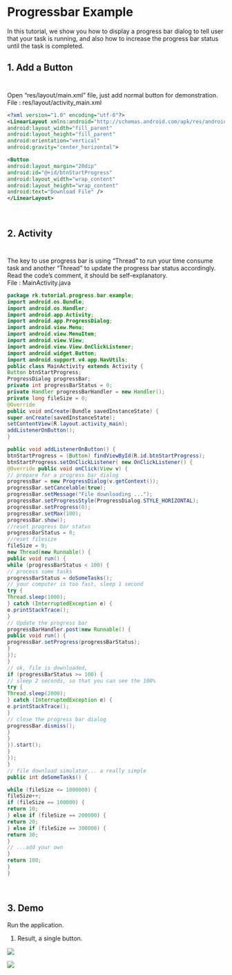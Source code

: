 **Progressbar Example**
=======================

In this tutorial, we show you how to display a progress bar dialog to tell user
that your task is running, and also how to increase the progress bar status
until the task is completed.  
  


**1. Add a Button**<br><br>
---------------------------

Open “res/layout/main.xml” file, just add normal button for demonstration.  
File : res/layout/activity_main.xml

```xml
<?xml version="1.0" encoding="utf-8"?> 
<LinearLayout xmlns:android="http://schemas.android.com/apk/res/android" 
android:layout_width="fill_parent" 
android:layout_height="fill_parent" 
android:orientation="vertical" 
android:gravity="center_horizontal">

<Button
android:layout_margin="20dip"
android:id="@+id/btnStartProgress"
android:layout_width="wrap_content"
android:layout_height="wrap_content"
android:text="Download File" />
</LinearLayout>
```

 

**2. Activity** <br><br>
------------------------

The key to use progress bar is using “Thread” to run your time consume task and
another “Thread” to update the progress bar status accordingly. Read the code’s
comment, it should be self-explanatory.  
File : MainActivity.java

```java
package rk.tutorial.progress.bar.example;
import android.os.Bundle;
import android.os.Handler;
import android.app.Activity;
import android.app.ProgressDialog;
import android.view.Menu;
import android.view.MenuItem;
import android.view.View;
import android.view.View.OnClickListener;
import android.widget.Button;
import android.support.v4.app.NavUtils;
public class MainActivity extends Activity {
Button btnStartProgress;
ProgressDialog progressBar;
private int progressBarStatus = 0;
private Handler progressBarHandler = new Handler();
private long fileSize = 0;
@Override
public void onCreate(Bundle savedInstanceState) {
super.onCreate(savedInstanceState);
setContentView(R.layout.activity_main);
addListenerOnButton();
}

public void addListenerOnButton() {
btnStartProgress = (Button) findViewById(R.id.btnStartProgress);
btnStartProgress.setOnClickListener( new OnClickListener() {
@Override public void onClick(View v) {
// prepare for a progress bar dialog
progressBar = new ProgressDialog(v.getContext());
progressBar.setCancelable(true);
progressBar.setMessage("File downloading ...");
progressBar.setProgressStyle(ProgressDialog.STYLE_HORIZONTAL);
progressBar.setProgress(0);
progressBar.setMax(100);
progressBar.show();
//reset progress bar status
progressBarStatus = 0;
//reset filesize
fileSize = 0;
new Thread(new Runnable() {
public void run() {
while (progressBarStatus < 100) {
// process some tasks
progressBarStatus = doSomeTasks();
// your computer is too fast, sleep 1 second
try {
Thread.sleep(1000);
} catch (InterruptedException e) {
e.printStackTrace();
}
// Update the progress bar
progressBarHandler.post(new Runnable() {
public void run() {
progressBar.setProgress(progressBarStatus);
}
});
}
// ok, file is downloaded,
if (progressBarStatus >= 100) {
// sleep 2 seconds, so that you can see the 100%
try {
Thread.sleep(2000);
} catch (InterruptedException e) {
e.printStackTrace();
}
// close the progress bar dialog
progressBar.dismiss();
}
}
}).start();
}
});
}
// file download simulator... a really simple
public int doSomeTasks() {

while (fileSize <= 1000000) {
fileSize++;
if (fileSize == 100000) {
return 10;
} else if (fileSize == 200000) {
return 20;
} else if (fileSize == 300000) {
return 30;
}
// ...add your own
}
return 100;
}
}
```

 

**3. Demo** 
------------

  
Run the application.  
1. Result, a single button.  


![](file:///D:/Mohsin/assets/assets/img/progress.png)

![](file:///D:/Mohsin/assets/assets/img/progress-bar.png)
